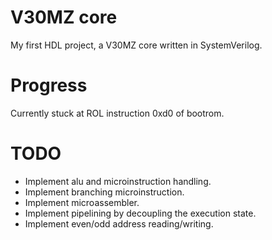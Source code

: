 # V30MZ core

My first HDL project, a V30MZ core written in SystemVerilog.

# Progress

Currently stuck at ROL instruction 0xd0 of bootrom.

# TODO

* Implement alu and microinstruction handling.
* Implement branching microinstruction.
* Implement microassembler.
* Implement pipelining by decoupling the execution state.
* Implement even/odd address reading/writing.
